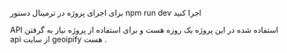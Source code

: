 برای اجرای پروژه در ترمینال دستور npm run dev اجرا کنید

API استفاده شده در این پروژه یک روزه هست و برای استفاده از پروژه نیاز به گرفتن api از سایت geoipify هست .

